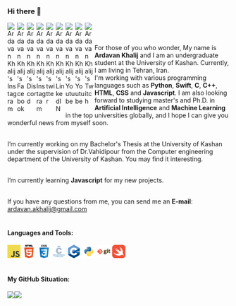 ### Hi there 👋 

<a href="https://www.instagram.com/ardavan.a_khalij/">
  <img align="left" alt="Ardavan Khalij's Instagram" width="22px" src="https://raw.githubusercontent.com/Raymo111/Raymo111/master/socials/instagram.svg" />
</a>
<a href="https://www.facebook.com/ardavan.khalij">
  <img align="left" alt="Ardavan Khalij's Facebook" width="22px" src="https://image.flaticon.com/icons/svg/2111/2111342.svg" />
</a>
<a href="https://www.discord.com/ardavan_khalij/">
  <img align="left" alt="Ardavan Khalij's Discord" width="22px" src="https://raw.githubusercontent.com/peterthehan/peterthehan/master/assets/discord.svg" />
</a>
<a href="https://www.instagram.com/ardavan_music/">
  <img align="left" alt="Ardavan Khalij's Instagram" width="22px" src="https://raw.githubusercontent.com/Raymo111/Raymo111/master/socials/instagram.svg" />
</a>
<a href="https://twitter.com/ardavan_khalij">
  <img align="left" alt="Ardavan Khalij's twitter" width="22px" src="https://raw.githubusercontent.com/peterthehan/peterthehan/master/assets/twitter.svg" />
</a>
<a href="https://www.linkedin.com/in/ardavan-khalij-a217a3175/">
  <img align="left" alt="Ardavan Khalij's LinkedIN" width="22px" src="https://raw.githubusercontent.com/peterthehan/peterthehan/master/assets/linkedin.svg" />
</a>
<a href="https://www.youtube.com/channel/UCYP81Ay41cZFnR0-Qx4-9Hw">
  <img align="left" alt="Ardavan Khalij's Youtube" width="22px" src="https://raw.githubusercontent.com/peterthehan/peterthehan/master/assets/youtube.svg" />
</a>
<a href="https://www.youtube.com/channel/UCYP81Ay41cZFnR0-Qx4-9Hw">
  <img align="left" alt="Ardavan Khalij's Youtube" width="22px" src="https://image.flaticon.com/icons/svg/2111/2111627.svg" />
</a>
<a href="https://www.twitch.tv/ardavan_khalij">
  <img align="left" alt="Ardavan Khalij's Twitch" width="22px" src="https://raw.githubusercontent.com/peterthehan/peterthehan/master/assets/twitch.svg" />
</a>
<br/><br/>

For those of you who wonder, My name is **Ardavan Khalij** and I am an undergraduate student at the University of Kashan.
Currently, I am living in Tehran, Iran.<br/>
I'm working with various programming languages such as **Python**, **Swift**, **C**, **C++**, **HTML**, **CSS** and **Javascript**. I am also looking forward to studying master's and Ph.D. in **Artificial Intelligence** and **Machine Learning** in the top universities globally, and I hope I can give you wonderful news from myself soon.<br/><br/>

I’m currently working on my Bachelor's Thesis at the University of Kashan under the supervision of Dr.Vahidipour from the Computer engineering department of the University of Kashan. You may find it interesting.<br/><br/>

I’m currently learning **Javascript** for my new projects.<br/><br/>

If you have any questions from me, you can send me an **E-mail**:<br/>
ardavan.akhalij@gmail.com<br/><br/>

#### Languages and Tools:  

<code><img height="30" src="https://raw.githubusercontent.com/github/explore/80688e429a7d4ef2fca1e82350fe8e3517d3494d/topics/javascript/javascript.png"></code>
<code><img height="30" src="https://raw.githubusercontent.com/github/explore/80688e429a7d4ef2fca1e82350fe8e3517d3494d/topics/html/html.png"></code>
<code><img height="30" src="https://raw.githubusercontent.com/github/explore/80688e429a7d4ef2fca1e82350fe8e3517d3494d/topics/css/css.png"></code>
<code><img height="30" src="https://raw.githubusercontent.com/github/explore/80688e429a7d4ef2fca1e82350fe8e3517d3494d/topics/c/c.png"></code>
<code><img height="30" src="https://raw.githubusercontent.com/github/explore/80688e429a7d4ef2fca1e82350fe8e3517d3494d/topics/cpp/cpp.png"></code>
<code><img height="30" src="https://raw.githubusercontent.com/github/explore/80688e429a7d4ef2fca1e82350fe8e3517d3494d/topics/python/python.png"></code>
<code><img height="30" src="https://raw.githubusercontent.com/github/explore/80688e429a7d4ef2fca1e82350fe8e3517d3494d/topics/git/git.png"></code>
<code><img height="30" src="https://raw.githubusercontent.com/github/explore/80688e429a7d4ef2fca1e82350fe8e3517d3494d/topics/swift/swift.png"></code>
<br/><br/>

#### My GitHub Situation:
<a href="https://www.adamalston.com/"><img height="137px" src="https://github-readme-stats.vercel.app/api?username=ArdavanKhalij&hide_title=true&hide_border=true&show_icons=true&include_all_commits=true&count_private=true&line_height=21&text_color=000&icon_color=000&bg_color=0,ea6161,ffc64d,fffc4d,52fa5a&theme=graywhite" /><!-- wi*quL3fcV --><img height="137px" src="https://github-readme-stats.vercel.app/api/top-langs/?username=ArdavanKhalij&hide=html&hide_title=true&hide_border=true&layout=compact&langs_count=7&exclude_repo=comp426,Redventures-Movie-Quotes&text_color=000&icon_color=fff&bg_color=0,52fa5a,4dfcff,c64dff&theme=graywhite" /></a>
